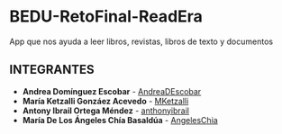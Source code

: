 # BEDU-RetoFinal-ReadEra
App que nos ayuda a leer libros, revistas, libros de texto y documentos

## INTEGRANTES

* **Andrea Domínguez Escobar** -  [AndreaDEscobar](https://github.com/AndreaDEscobar)
* **María Ketzalli Gonzáez Acevedo** -  [MKetzalli](https://github.com/MKetzalli)
* **Antony Ibrail Ortega Méndez** - [anthonyibrail](https://github.com/anthonyibrail)
* **María De Los Ángeles Chía Basaldúa** -  [AngelesChia](https://github.com/AngelesChia)
